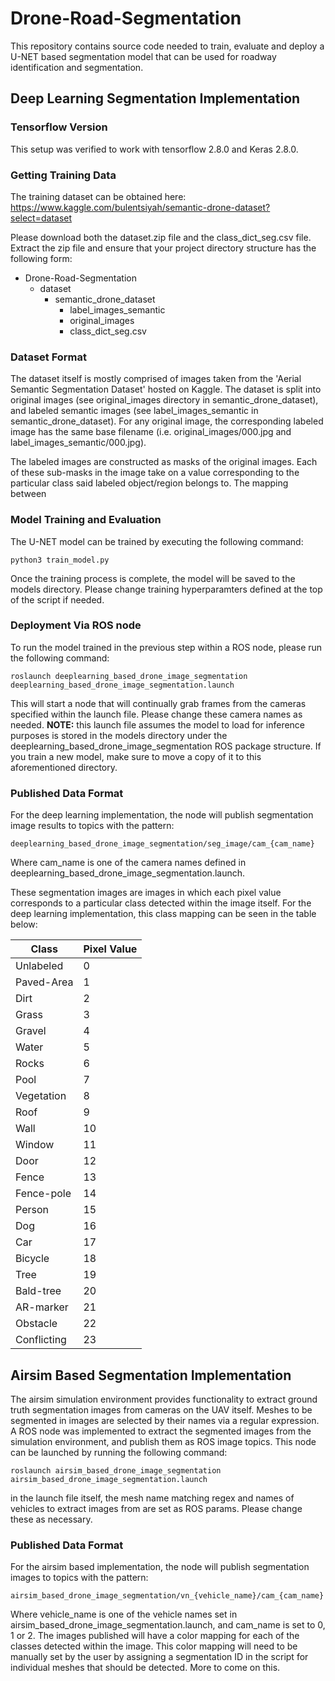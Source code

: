 # Drone-Road-Segmentation
This repository contains source code needed to train, evaluate and deploy a U-NET based segmentation model
that can be used for roadway identification and segmentation.

## Deep Learning Segmentation Implementation

### Tensorflow Version
This setup was verified to work with tensorflow 2.8.0 and Keras 2.8.0.

### Getting Training Data
The training dataset can be obtained here: https://www.kaggle.com/bulentsiyah/semantic-drone-dataset?select=dataset

Please download both the dataset.zip file and the class_dict_seg.csv file. Extract the zip file and ensure
that your project directory structure has the following form:

* Drone-Road-Segmentation
  * dataset
    * semantic_drone_dataset
      * label_images_semantic
      * original_images
      * class_dict_seg.csv

### Dataset Format
The dataset itself is mostly comprised of images taken from the 'Aerial Semantic Segmentation Dataset' hosted on 
Kaggle. The dataset is split into original images (see original_images directory in semantic_drone_dataset), 
and labeled semantic images (see label_images_semantic in semantic_drone_dataset). For any original image, the
corresponding labeled image has the same base filename (i.e. original_images/000.jpg and label_images_semantic/000.jpg).

The labeled images are constructed as masks of the original images. Each of these sub-masks in the image take
on a value corresponding to the particular class said labeled object/region belongs to. The mapping between

### Model Training and Evaluation
The U-NET model can be trained by executing the following command:

```commandline
python3 train_model.py
```
Once the training process is complete, the model will be saved to the models directory. Please change training
hyperparamters defined at the top of the script if needed.

### Deployment Via ROS node
To run the model trained in the previous step within a ROS node, please run the following command:

```commandline
roslaunch deeplearning_based_drone_image_segmentation deeplearning_based_drone_image_segmentation.launch
```

This will start a node that will continually grab frames from the cameras specified within the launch file. 
Please change these camera names as needed. **NOTE:** this launch file assumes the model to load for inference
purposes is stored in the models directory under the deeplearning_based_drone_image_segmentation ROS package
structure. If you train a new model, make sure to move a copy of it to this aforementioned directory.

### Published Data Format
For the deep learning implementation, the node will publish segmentation image results to topics with the pattern:

```commandline
deeplearning_based_drone_image_segmentation/seg_image/cam_{cam_name}
```

Where cam_name is one of the camera names defined in deeplearning_based_drone_image_segmentation.launch.

These segmentation images are images in which each pixel value corresponds to a particular class detected within the image itself. 
For the deep learning implementation, this class mapping can be seen in the table below:

| Class       | Pixel Value |
|-------------|-------------|
| Unlabeled   | 0           |
| Paved-Area  | 1           |
| Dirt        | 2           |
| Grass       | 3           |
| Gravel      | 4           |
| Water       | 5           |
| Rocks       | 6           |
| Pool        | 7           |
| Vegetation  | 8           |
| Roof        | 9           |
| Wall        | 10          |
| Window      | 11          |
| Door        | 12          |
| Fence       | 13          |
| Fence-pole  | 14          |
| Person      | 15          |
| Dog         | 16          |
| Car         | 17          |
| Bicycle     | 18          |
| Tree        | 19          |
| Bald-tree   | 20          |
| AR-marker   | 21          |
| Obstacle    | 22          |
| Conflicting | 23          |

## Airsim Based Segmentation Implementation
The airsim simulation environment provides functionality to extract ground truth segmentation images from cameras
on the UAV itself. Meshes to be segmented in images are selected by their names via a regular expression. A ROS node 
was implemented to extract the segmented images from the simulation environment, and publish them as ROS image topics.
This node can be launched by running the following command:

```commandline
roslaunch airsim_based_drone_image_segmentation airsim_based_drone_image_segmentation.launch 
```

in the launch file itself, the mesh name matching regex and names of vehicles to extract images from are set as ROS params. 
Please change these as necessary. 

### Published Data Format
For the airsim based implementation, the node will publish segmentation images to topics with the pattern:

```commandline
airsim_based_drone_image_segmentation/vn_{vehicle_name}/cam_{cam_name}
```

Where vehicle_name is one of the vehicle names set in airsim_based_drone_image_segmentation.launch, and cam_name
is set to 0, 1 or 2. The images published will have a color mapping for each of the classes detected within the image. 
This color mapping will need to be manually set by the user by assigning a segmentation ID in the script
for individual meshes that should be detected. More to come on this.
